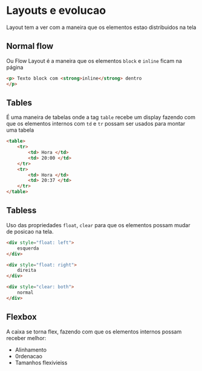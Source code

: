 # Layouts e evolucao

Layout tem a ver com a maneira que os elementos estao distribuidos na tela

## Normal flow

Ou Flow Layout é a maneira que os elementos `block` e `inline` ficam na página

``` HTML
<p> Texto block com <strong>inline</strong> dentro 
</p>
```

## Tables

É uma maneira de tabelas onde a tag `table` recebe um display fazendo com que os elementos internos com `td` e `tr` possam ser usados para montar uma tabela

```html
<table>
    <tr>
        <td> Hora </td>
        <td> 20:00 </td>
    </tr>
    <tr>
        <td> Hora </td> 
        <td> 20:37 </td>
    </tr>
</table>
``` 

## Tabless

Uso das propriedades `float`, `clear` para que os elementos possam mudar de posicao na tela.

``` html
<div style="float: left">
    esquerda
</div>

<div style="float: right">
    direita
</div>

<div style="clear: both">
    normal
</div>
```

## Flexbox

A caixa se torna flex, fazendo com que os elementos internos possam receber melhor:

- Alinhamento
- 0rdenacao
- Tamanhos flexivieiss